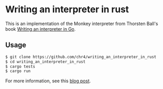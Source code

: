 # Writing an interpreter in rust

This is an implementation of the Monkey interpreter from Thorsten Ball's book [Writing an interpreter in Go](https://interpreterbook.com).

## Usage

```bash
$ git clone https://github.com/chr4/writing_an_interpreter_in_rust
$ cd writing_an_interpreter_in_rust
$ cargo tests
$ cargo run
```

For more information, see this [blog post](https://chr4.org/blog/2016/12/09/writing-an-interpreter-in-rust/).
